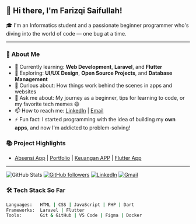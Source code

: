 ## 👋 Hi there, I'm Farizqi Saifullah!

🎓 I'm an Informatics student and a passionate beginner programmer who's diving into the world of code — one bug at a time.

---

### 🚀 About Me

- 🌱 Currently learning: **Web Development**, **Laravel**, and **Flutter**
- 🔭 Exploring: **UI/UX Design**, **Open Source Projects**, and **Database Management**
- 🧠 Curious about: How things work behind the scenes in apps and websites
- 💬 Ask me about: My journey as a beginner, tips for learning to code, or my favorite tech memes 😄
- 📫 How to reach me: [LinkedIn](www.linkedin.com/in/farizqi-saifullah) | [Email](mailto:muhamadfarizqi39@gmail.com)
- ⚡ Fun fact: I started programming with the idea of building my **own apps**, and now I'm addicted to problem-solving!

### 📚 Project Highlights
- [Absensi App](https://github.com/farizqi12/sditarrahmahlumajang) | [Portfolio](#) | [Keuangan APP](https://github.com/YUDHAADS/sistemkeuangan) | [Flutter App](https://github.com/farizqi12/WhatsApp-abal-abal)

---
![GitHub Stats](https://github-readme-stats.vercel.app/api?username=farizqi12&show_icons=true&theme=radical)
[![GitHub followers](https://img.shields.io/github/followers/farizqi12?style=social)](https://github.com/farizqi12)
[![LinkedIn](https://img.shields.io/badge/-LinkedIn-blue?logo=linkedin&style=flat)](www.linkedin.com/in/farizqi-saifullah)
[![Gmail](https://img.shields.io/badge/Gmail-D14836?logo=gmail&logoColor=white)](mailto:muhamadfarizqi39@gmail.com)

### 🛠️ Tech Stack So Far

```bash
Languages:   HTML | CSS | JavaScript | PHP | Dart  
Frameworks:  Laravel | Flutter  
Tools:       Git & GitHub | VS Code | Figma | Docker

